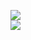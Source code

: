 [![](https://img.shields.io/badge/Made%20With-Github%20Spray-lightgrey.svg?style=for-the-badge&logo=github)](https://github.com/Annihil/github-spray#13912)  
[![](https://i.imgur.com/2DrTn0Z.gif)](https://github.com/Annihil/github-spray)
